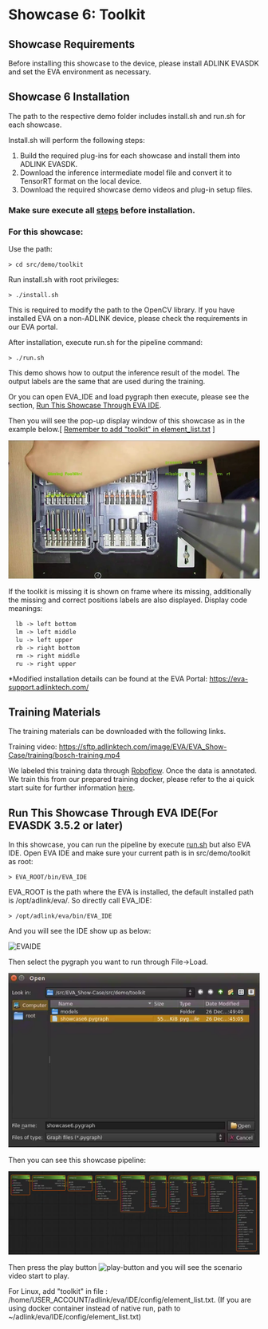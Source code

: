 # Showcase 6: Toolkit

## Showcase Requirements

Before installing this showcase to the device, please install ADLINK EVASDK and set the EVA environment as necessary.

## Showcase 6 Installation

The path to the respective demo folder includes install.sh and run.sh for each showcase.

Install.sh will perform the following steps:

1. Build the required plug-ins for each showcase and install them into ADLINK EVASDK.
2. Download the inference intermediate model file and convert it to TensorRT format on the local device.
3. Download the required showcase demo videos and plug-in setup files.
### Make sure execute all [steps](https://github.com/IST-EVA-Support/EVA_Show-Case/tree/dev#clone-the-source-code) before installation.

### For this showcase: 

Use the path:

```
> cd src/demo/toolkit
```



Run install.sh with root privileges:

```
> ./install.sh
```


This is required to modify the path to the OpenCV library. If you have installed EVA on a non-ADLINK device, please check the requirements in our EVA portal.



<a id="runsh"></a>

After installation, execute run.sh for the pipeline command:

```
> ./run.sh
```

This demo shows how to output the inference result of the model. The output labels are the same that are used during the training. 

Or you can open EVA_IDE and load pygraph then execute, please see the section, [Run This Showcase Through EVA IDE](#Run-This-Showcase-Through-EVA-IDE).

Then you will see the pop-up display window of this showcase as in the example below.[ [Remember to add "toolkit" in element_list.txt](#element_list) ]

![image-showcase1](../../../figures/image-showcase6.png)

If the toolkit is missing it is shown on frame where its missing, additionally the missing and correct positions labels are also displayed. 
Display code meanings:

```
  lb -> left bottom
  lm -> left middle
  lu -> left upper
  rb -> right bottom
  rm -> right middle
  ru -> right upper
```

*Modified installation details can be found at the EVA Portal: https://eva-support.adlinktech.com/

## Training Materials

The training materials can be downloaded with the following links.

Training video: https://sftp.adlinktech.com/image/EVA/EVA_Show-Case/training/bosch-training.mp4

We labeled this training data through [Roboflow](https://roboflow.com/). Once the data is annotated. We train this from our prepared training docker, please refer to the ai quick start suite for further information [here](https://eva-support.adlinktech.com/docs/training-tool).

<a id="Run-This-Showcase-Through-EVA-IDE"></a>

## Run This Showcase Through EVA IDE(For EVASDK 3.5.2 or later)

In this showcase, you can run the pipeline by execute <a href="#runsh">run.sh</a> but also EVA IDE. Open EVA IDE and make sure your current path is in src/demo/toolkit as root:

```
> EVA_ROOT/bin/EVA_IDE
```

EVA_ROOT is the path where the EVA is installed, the default installed path is /opt/adlink/eva/. So directly call EVA_IDE:

```
> /opt/adlink/eva/bin/EVA_IDE
```

And you will see the IDE show up as below:

![EVAIDE](../../../figures/EVAIDE.png)

Then select the pygraph you want to run through File->Load. 

![showcase1-file-load](../../../figures/showcase6-file-load.png)

Then you can see this showcase pipeline:

![showcase1-pipeline](../../../figures/showcase6-pipeline.png)

Then press the play button ![play-button](../../../figures/play-button.png) and you will see the scenario video start to play.



<a id="element_list"></a>

For Linux, add "toolkit" in file : /home/USER_ACCOUNT/adlink/eva/IDE/config/element_list.txt.
(If you are using docker container instead of native run, path to ~/adlink/eva/IDE/config/element_list.txt)

